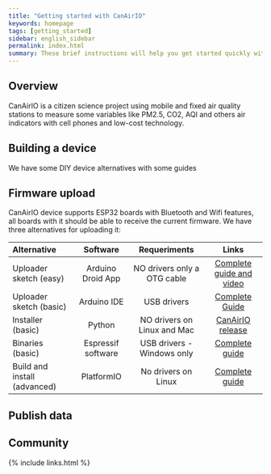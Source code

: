 ```yaml
---
title: "Getting started with CanAirIO"
keywords: homepage
tags: [getting_started]
sidebar: english_sidebar
permalink: index.html
summary: These brief instructions will help you get started quickly with CanAirIO. 
---
```

## Overview

CanAirIO is a citizen science project using mobile and fixed air quality stations to measure some variables like PM2.5, CO2, AQI and others air indicators with cell phones and low-cost technology. 

## Building a device

We have some DIY device alternatives with some guides

## Firmware upload

CanAirIO device supports ESP32 boards with Bluetooth and Wifi features, all boards with it should be able to receive the current firmware. We have three alternatives for uploading it:

| Alternative    | Software | Requeriments  | Links   |
| :------------- |:--------:| :-----------: | :-----: |
| Uploader sketch (easy)    | Arduino Droid App | NO drivers only a OTG cable | [Complete guide and video][1] |
| Uploader sketch (basic)    | Arduino IDE | USB drivers | [Complete Guide][1] |
| Installer (basic)       | Python | NO drivers on Linux and Mac | [CanAirIO release][2] |
| Binaries (basic)      | Espressif software | USB drivers - Windows only | [Complete guide][3] |
| Build and install (advanced) | PlatformIO | No drivers on Linux | [Complete guide][4] |

[1]: https://github.com/hpsaturn/esp32-canairio-loader#readme
[2]: https://github.com/kike-canaries/canairio_firmware/releases
[3]: /firmware_upload_binaries_alternative.html
[4]: https://github.com/kike-canaries/canairio_firmware#compiling

## Publish data

## Community


{% include links.html %}

